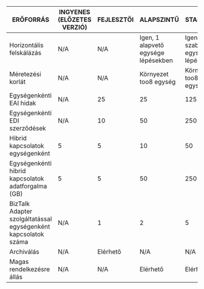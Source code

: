 | ERŐFORRÁS | INGYENES (ELŐZETES VERZIÓ) | FEJLESZTŐI | ALAPSZINTŰ | STANDARD | PRÉMIUM SZINTŰ |
| --- | --- | --- | --- | --- | --- |
| Horizontális felskálázás |N/A |N/A |Igen, 1 alapvető egysége lépésekben |Igen, 1 szabványos egység lépésekben |Igen, 1 Premium egység lépésekben |
| Méretezési korlát |N/A |N/A |Környezet too8 egység |Környezet too8 egység |Környezet too8 egység |
| Egységenkénti EAI hidak |N/A |25 |25 |125 |500 |
| Egységenkénti EDI szerződések |N/A |10 |50 |250 |1000 |
| Hibrid kapcsolatok egységenként |5 |5 |10 |50 |100 |
| Egységenkénti hibrid kapcsolatok adatforgalma (GB) |5 |5 |50 |250 |500 |
| BizTalk Adapter szolgáltatással egységenként kapcsolatok száma |N/A |1 |2 |5 |25 |
| Archiválás |N/A |Elérhető |N/A |N/A |Elérhető |
| Magas rendelkezésre állás |N/A |N/A |Elérhető |Elérhető |Elérhető |


